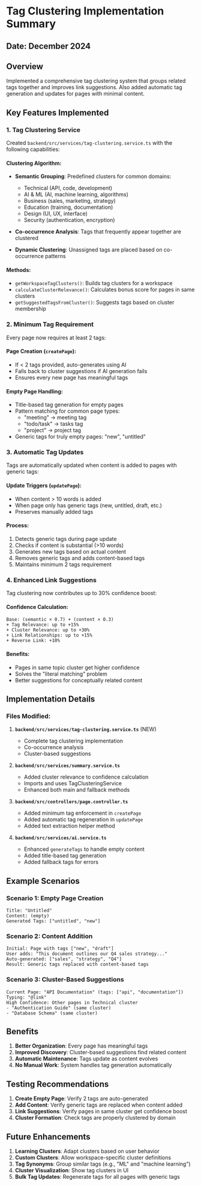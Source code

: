 # Tag Clustering Implementation Summary

## Date: December 2024

## Overview

Implemented a comprehensive tag clustering system that groups related tags together and improves link suggestions. Also added automatic tag generation and updates for pages with minimal content.

## Key Features Implemented

### 1. **Tag Clustering Service**

Created `backend/src/services/tag-clustering.service.ts` with the following capabilities:

#### Clustering Algorithm:

- **Semantic Grouping**: Predefined clusters for common domains:

  - Technical (API, code, development)
  - AI & ML (AI, machine learning, algorithms)
  - Business (sales, marketing, strategy)
  - Education (training, documentation)
  - Design (UI, UX, interface)
  - Security (authentication, encryption)

- **Co-occurrence Analysis**: Tags that frequently appear together are clustered
- **Dynamic Clustering**: Unassigned tags are placed based on co-occurrence patterns

#### Methods:

- `getWorkspaceTagClusters()`: Builds tag clusters for a workspace
- `calculateClusterRelevance()`: Calculates bonus score for pages in same clusters
- `getSuggestedTagsFromCluster()`: Suggests tags based on cluster membership

### 2. **Minimum Tag Requirement**

Every page now requires at least 2 tags:

#### Page Creation (`createPage`):

- If < 2 tags provided, auto-generates using AI
- Falls back to cluster suggestions if AI generation fails
- Ensures every new page has meaningful tags

#### Empty Page Handling:

- Title-based tag generation for empty pages
- Pattern matching for common page types:
  - "meeting" → meeting tag
  - "todo/task" → tasks tag
  - "project" → project tag
- Generic tags for truly empty pages: "new", "untitled"

### 3. **Automatic Tag Updates**

Tags are automatically updated when content is added to pages with generic tags:

#### Update Triggers (`updatePage`):

- When content > 10 words is added
- When page only has generic tags (new, untitled, draft, etc.)
- Preserves manually added tags

#### Process:

1. Detects generic tags during page update
2. Checks if content is substantial (>10 words)
3. Generates new tags based on actual content
4. Removes generic tags and adds content-based tags
5. Maintains minimum 2 tags requirement

### 4. **Enhanced Link Suggestions**

Tag clustering now contributes up to 30% confidence boost:

#### Confidence Calculation:

```
Base: (semantic × 0.7) + (content × 0.3)
+ Tag Relevance: up to +15%
+ Cluster Relevance: up to +30%
+ Link Relationships: up to +15%
+ Reverse Link: +10%
```

#### Benefits:

- Pages in same topic cluster get higher confidence
- Solves the "literal matching" problem
- Better suggestions for conceptually related content

## Implementation Details

### Files Modified:

1. **`backend/src/services/tag-clustering.service.ts`** (NEW)

   - Complete tag clustering implementation
   - Co-occurrence analysis
   - Cluster-based suggestions

2. **`backend/src/services/summary.service.ts`**

   - Added cluster relevance to confidence calculation
   - Imports and uses TagClusteringService
   - Enhanced both main and fallback methods

3. **`backend/src/controllers/page.controller.ts`**

   - Added minimum tag enforcement in `createPage`
   - Added automatic tag regeneration in `updatePage`
   - Added text extraction helper method

4. **`backend/src/services/ai.service.ts`**
   - Enhanced `generateTags` to handle empty content
   - Added title-based tag generation
   - Added fallback tags for errors

## Example Scenarios

### Scenario 1: Empty Page Creation

```
Title: "Untitled"
Content: (empty)
Generated Tags: ["untitled", "new"]
```

### Scenario 2: Content Addition

```
Initial: Page with tags ["new", "draft"]
User adds: "This document outlines our Q4 sales strategy..."
Auto-generated: ["sales", "strategy", "Q4"]
Result: Generic tags replaced with content-based tags
```

### Scenario 3: Cluster-Based Suggestions

```
Current Page: "API Documentation" (tags: ["api", "documentation"])
Typing: "@link"
High Confidence: Other pages in Technical cluster
- "Authentication Guide" (same cluster)
- "Database Schema" (same cluster)
```

## Benefits

1. **Better Organization**: Every page has meaningful tags
2. **Improved Discovery**: Cluster-based suggestions find related content
3. **Automatic Maintenance**: Tags update as content evolves
4. **No Manual Work**: System handles tag generation automatically

## Testing Recommendations

1. **Create Empty Page**: Verify 2 tags are auto-generated
2. **Add Content**: Verify generic tags are replaced when content added
3. **Link Suggestions**: Verify pages in same cluster get confidence boost
4. **Cluster Formation**: Check tags are properly clustered by domain

## Future Enhancements

1. **Learning Clusters**: Adapt clusters based on user behavior
2. **Custom Clusters**: Allow workspace-specific cluster definitions
3. **Tag Synonyms**: Group similar tags (e.g., "ML" and "machine learning")
4. **Cluster Visualization**: Show tag clusters in UI
5. **Bulk Tag Updates**: Regenerate tags for all pages with generic tags
